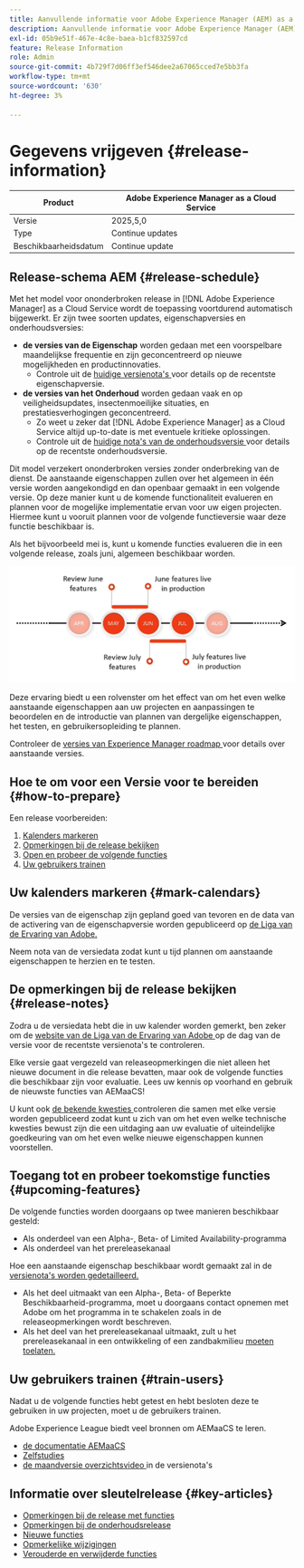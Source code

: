 ```yaml
---
title: Aanvullende informatie voor Adobe Experience Manager (AEM) as a Cloud Service.
description: Aanvullende informatie voor Adobe Experience Manager (AEM) as a Cloud Service.
exl-id: 05b9e51f-467e-4c8e-baea-b1cf832597cd
feature: Release Information
role: Admin
source-git-commit: 4b729f7d06ff3ef546dee2a67065cced7e5bb3fa
workflow-type: tm+mt
source-wordcount: '630'
ht-degree: 3%

---
```



# Gegevens vrijgeven {#release-information}

| Product | Adobe Experience Manager as a Cloud Service |
|---|---|
| Versie | 2025,5,0 |
| Type | Continue updates |
| Beschikbaarheidsdatum | Continue update |

## Release-schema AEM {#release-schedule}

Met het model voor ononderbroken release in [!DNL Adobe Experience Manager] as a Cloud Service wordt de toepassing voortdurend automatisch bijgewerkt. Er zijn twee soorten updates, eigenschapversies en onderhoudsversies:

* **de versies van de Eigenschap** worden gedaan met een voorspelbare maandelijkse frequentie en zijn geconcentreerd op nieuwe mogelijkheden en productinnovaties.
   * Controle uit de [ huidige versienota&#39;s ](/help/release-notes/release-notes-cloud/release-notes-current.md) voor details op de recentste eigenschapversie.
* **de versies van het Onderhoud** worden gedaan vaak en op veiligheidsupdates, insectenmoeilijke situaties, en prestatiesverhogingen geconcentreerd.
   * Zo weet u zeker dat [!DNL Adobe Experience Manager] as a Cloud Service altijd up-to-date is met eventuele kritieke oplossingen.
   * Controle uit de [ huidige nota&#39;s van de onderhoudsversie ](/help/release-notes/maintenance/latest.md) voor details op de recentste onderhoudsversie.

Dit model verzekert ononderbroken versies zonder onderbreking van de dienst. De aanstaande eigenschappen zullen over het algemeen in één versie worden aangekondigd en dan openbaar gemaakt in een volgende versie. Op deze manier kunt u de komende functionaliteit evalueren en plannen voor de mogelijke implementatie ervan voor uw eigen projecten. Hiermee kunt u vooruit plannen voor de volgende functieversie waar deze functie beschikbaar is.

Als het bijvoorbeeld mei is, kunt u komende functies evalueren die in een volgende release, zoals juni, algemeen beschikbaar worden.

![ Komende grafische eigenschappen van de eigenschapscadentie ](assets/prerelease-cadence.png)

Deze ervaring biedt u een rolvenster om het effect van om het even welke aanstaande eigenschappen aan uw projecten en aanpassingen te beoordelen en de introductie van plannen van dergelijke eigenschappen, het testen, en gebruikersopleiding te plannen.

Controleer de [ versies van Experience Manager roadmap ](https://experienceleague.adobe.com/docs/experience-manager-release-information/aem-release-updates/update-releases-roadmap.html#aem-as-cloud-service) voor details over aanstaande versies.

## Hoe te om voor een Versie voor te bereiden {#how-to-prepare}

Een release voorbereiden:

1. [Kalenders markeren](#mark-calendars)
1. [Opmerkingen bij de release bekijken](#release-notes)
1. [Open en probeer de volgende functies](#upcoming-features)
1. [Uw gebruikers trainen](#train-users)

## Uw kalenders markeren {#mark-calendars}

De versies van de eigenschap zijn gepland goed van tevoren en de data van de activering van de eigenschapversie worden gepubliceerd op [ de Liga van de Ervaring van Adobe.](https://experienceleague.adobe.com/docs/experience-manager-release-information/aem-release-updates/update-releases-roadmap.html#aem-as-cloud-service)

Neem nota van de versiedata zodat kunt u tijd plannen om aanstaande eigenschappen te herzien en te testen.

## De opmerkingen bij de release bekijken {#release-notes}

Zodra u de versiedata hebt die in uw kalender worden gemerkt, ben zeker om de [ website van de Liga van de Ervaring van Adobe ](/help/release-notes/release-notes-cloud/release-notes-current.md) op de dag van de versie voor de recentste versienota&#39;s te controleren.

Elke versie gaat vergezeld van releaseopmerkingen die niet alleen het nieuwe document in die release bevatten, maar ook de volgende functies die beschikbaar zijn voor evaluatie. Lees uw kennis op voorhand en gebruik de nieuwste functies van AEMaaCS!

U kunt ook [ de bekende kwesties ](/help/release-notes/maintenance/latest.md) controleren die samen met elke versie worden gepubliceerd zodat kunt u zich van om het even welke technische kwesties bewust zijn die een uitdaging aan uw evaluatie of uiteindelijke goedkeuring van om het even welke nieuwe eigenschappen kunnen voorstellen.

## Toegang tot en probeer toekomstige functies {#upcoming-features}

De volgende functies worden doorgaans op twee manieren beschikbaar gesteld:

* Als onderdeel van een Alpha-, Beta- of Limited Availability-programma
* Als onderdeel van het prereleasekanaal

Hoe een aanstaande eigenschap beschikbaar wordt gemaakt zal in de [ versienota&#39;s worden gedetailleerd.](#release-notes)

* Als het deel uitmaakt van een Alpha-, Beta- of Beperkte Beschikbaarheid-programma, moet u doorgaans contact opnemen met Adobe om het programma in te schakelen zoals in de releaseopmerkingen wordt beschreven.
* Als het deel van het prereleasekanaal uitmaakt, zult u het prereleasekanaal in een ontwikkeling of een zandbakmilieu [ moeten toelaten.](/help/release-notes/prerelease.md)

## Uw gebruikers trainen {#train-users}

Nadat u de volgende functies hebt getest en hebt besloten deze te gebruiken in uw projecten, moet u de gebruikers trainen.

Adobe Experience League biedt veel bronnen om AEMaaCS te leren.

* [ de documentatie AEMaaCS ](https://experienceleague.adobe.com/docs/experience-manager-cloud-service.html)
* [ Zelfstudies ](https://experienceleague.adobe.com/docs/experience-manager-learn/aem-tutorials/overview.html)
* [ de maandversie overzichtsvideo ](/help/release-notes/release-notes-cloud/release-notes-current.md#release-video) in de versienota&#39;s

## Informatie over sleutelrelease {#key-articles}

* [Opmerkingen bij de release met functies](/help/release-notes/release-notes-cloud/release-notes-current.md)
* [Opmerkingen bij de onderhoudsrelease](/help/release-notes/maintenance/latest.md)
* [Nieuwe functies](what-is-new.md)
* [Opmerkelijke wijzigingen](aem-cloud-changes.md)
* [Verouderde en verwijderde functies](deprecated-removed-features.md)
